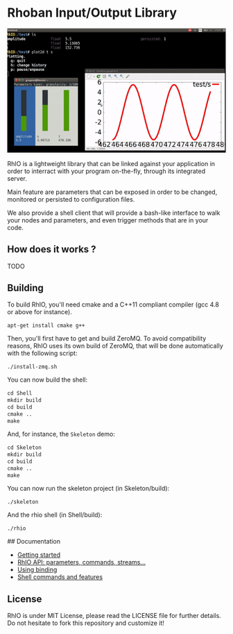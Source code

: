# Rhoban Input/Output Library

![RhIO](rhio.gif)

RhIO is a lightweight library that can be linked against your application
in order to interract with your program on-the-fly, through its integrated server.

Main feature are parameters that can be exposed in order to be changed, monitored
or persisted to configuration files. 

We also provide a shell client that will provide a bash-like interface to walk
your nodes and parameters, and even trigger methods that are in your code.

## How does it works ?

TODO

## Building

To build RhIO, you'll need cmake and a C++11 compliant compiler (gcc 4.8 or
above for instance).

    apt-get install cmake g++

Then, you'll first have to get and build ZeroMQ. To avoid compatibility reasons,
RhIO uses its own build of ZeroMQ, that will be done automatically with the 
following script:

    ./install-zmq.sh

You can now build the shell:

    cd Shell
    mkdir build
    cd build
    cmake ..
    make

And, for instance, the `Skeleton` demo:

    cd Skeleton
    mkdir build
    cd build
    cmake ..
    make

You can now run the skeleton project (in Skeleton/build):

    ./skeleton

And the rhio shell (in Shell/build):

    ./rhio

## Documentation

* [Getting started](/Docs/getting_started.md)
* [RhIO API: parameters, commands, streams...](/Docs/api.md)
* [Using binding](/Docs/binding.md)
* [Shell commands and features](/Docs/shell.md)

## License

RhIO is under MIT License, please read the LICENSE file for further details.
Do not hesitate to fork this repository and customize it!
